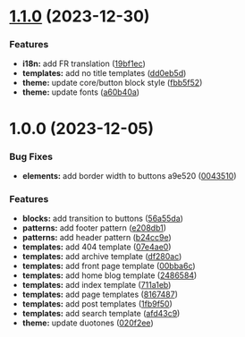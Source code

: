 # [1.1.0](https://github.com/marierigal/usm-wordpress-theme/compare/v1.0.0...v1.1.0) (2023-12-30)


### Features

* **i18n:** add FR translation ([19bf1ec](https://github.com/marierigal/usm-wordpress-theme/commit/19bf1ecee39e474453ed9093c6fefa845958c56c))
* **templates:** add no title templates ([dd0eb5d](https://github.com/marierigal/usm-wordpress-theme/commit/dd0eb5dd35f22a68fcef9fd773b4db6d5762e428))
* **theme:** update core/button block style ([fbb5f52](https://github.com/marierigal/usm-wordpress-theme/commit/fbb5f5218f2f4596d78d7a56bf1308a63bcad355))
* **theme:** update fonts ([a60b40a](https://github.com/marierigal/usm-wordpress-theme/commit/a60b40a05cc41a288d354b44b670c6dfd0e3fb12))

# 1.0.0 (2023-12-05)


### Bug Fixes

* **elements:** add border width to buttons  a9e520 ([0043510](https://github.com/marierigal/usm-wordpress-theme/commit/00435106dc7b741b4add3014d93782b5105df301))


### Features

* **blocks:** add transition to buttons ([56a55da](https://github.com/marierigal/usm-wordpress-theme/commit/56a55da2f7e1a835d7ff3524ba89d62e7998db46))
* **patterns:** add footer pattern ([e208db1](https://github.com/marierigal/usm-wordpress-theme/commit/e208db1ddef0e33b6d49c0fa796d8679018bf7e2))
* **patterns:** add header pattern ([b24cc9e](https://github.com/marierigal/usm-wordpress-theme/commit/b24cc9eff155d00ad2a07d97e8f51ec7d8b04711))
* **templates:** add 404 template ([07e4ae0](https://github.com/marierigal/usm-wordpress-theme/commit/07e4ae0ff9d96bb2a2aeaa11c93223f72e5ca0dc))
* **templates:** add archive template ([df280ac](https://github.com/marierigal/usm-wordpress-theme/commit/df280ac789ca09952e5adab4fb6141e14207eab1))
* **templates:** add front page template ([00bba6c](https://github.com/marierigal/usm-wordpress-theme/commit/00bba6c804c06ab11b8f6aed065eff12670d420d))
* **templates:** add home blog template ([2486584](https://github.com/marierigal/usm-wordpress-theme/commit/2486584b26aec091fea1c3893084c29eceb02b24))
* **templates:** add index template ([711a1eb](https://github.com/marierigal/usm-wordpress-theme/commit/711a1eb651853fb98a2ca0198665bcadc3992143))
* **templates:** add page templates ([8167487](https://github.com/marierigal/usm-wordpress-theme/commit/816748771b38146ff796420bed0da7a541c65bd7))
* **templates:** add post templates ([1fb9f50](https://github.com/marierigal/usm-wordpress-theme/commit/1fb9f506a16e69bfa57206816cc4f2049027b331))
* **templates:** add search template ([afd43c9](https://github.com/marierigal/usm-wordpress-theme/commit/afd43c97495f1f305cce6e4be804e39ea1499caa))
* **theme:** update duotones ([020f2ee](https://github.com/marierigal/usm-wordpress-theme/commit/020f2ee529363327f00e50fb74aeaa4741741534))
